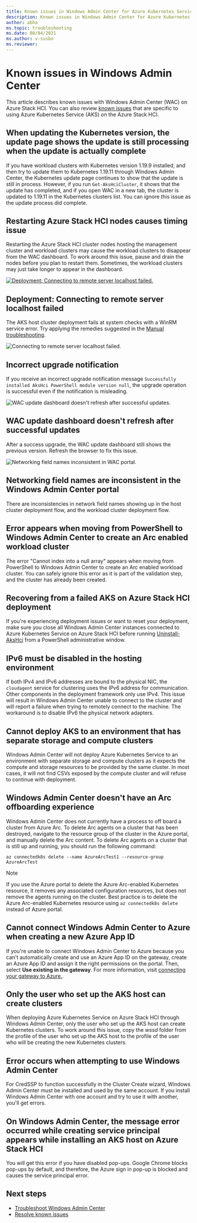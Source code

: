 ```yaml
---
title: Known issues in Windows Admin Center for Azure Kubernetes Service on Azure Stack HCI 
description: Known issues in Windows Admin Center for Azure Kubernetes Service on Azure Stack HCI 
author: abha
ms.topic: troubleshooting
ms.date: 08/04/2021
ms.author: v-susbo
ms.reviewer: 
---
```


# Known issues in Windows Admin Center

This article describes known issues with Windows Admin Center (WAC) on Azure Stack HCI. You can also review [known issues](known-issues.md) that are specific to using Azure Kubernetes Service (AKS) on the Azure Stack HCI.

## When updating the Kubernetes version, the update page shows the update is still processing when the update is actually complete

If you have workload clusters with Kubernetes version 1.19.9 installed, and then try to update them to Kubernetes 1.19.11 through Windows Admin Center, the Kubernetes update page continues to show that the update is still in process. However, if you run `Get-AksHciCluster`, it shows that the update has completed, and if you open WAC in a new tab, the cluster is updated to 1.19.11 in the Kubernetes clusters list. You can ignore this issue as the update process did complete.

## Restarting Azure Stack HCI nodes causes timing issue

Restarting the Azure Stack HCI cluster nodes hosting the management cluster and workload clusters may cause the workload clusters to disappear from the WAC dashboard. To work around this issue, pause and drain the nodes before you plan to restart them. Sometimes, the workload clusters may just take longer to appear in the dashboard.

[ ![Deployment: Connecting to remote server localhost failed.](media/known-issues-windows-admin-center/wac-restart-to-resolve-timing-issues.png) ](media/known-issues-windows-admin-center/wac-restart-to-resolve-timing-issues.png#lightbox)

## Deployment: Connecting to remote server localhost failed

The AKS host cluster deployment fails at system checks with a WinRM service error. Try applying the remedies suggested in the [Manual troubleshooting](../hci/manage/troubleshoot-credssp.md#manual-troubleshooting). 

![Connecting to remote server localhost failed.](media/known-issues-windows-admin-center/wac-known-issue-description-auto-generated.png)

## Incorrect upgrade notification

If you receive an incorrect upgrade notification message `Successfully installed AksHci PowerShell module version null`, the upgrade operation is successful even if the notification is misleading.

![WAC update dashboard doesn't refresh after successful updates.](media/known-issues-windows-admin-center/wac-known-issue-incorrect-notification.png)

## WAC update dashboard doesn't refresh after successful updates

After a success upgrade, the WAC update dashboard still shows the previous version. Refresh the browser to fix this issue.

![Networking field names inconsistent in WAC portal.](media/known-issues-windows-admin-center/wac-update-shows-previous-version.png)

## Networking field names are inconsistent in the Windows Admin Center portal

There are inconsistencies in network field names showing up in the host cluster deployment flow, and the workload cluster deployment flow.

## Error appears when moving from PowerShell to Windows Admin Center to create an Arc enabled workload cluster

The error "Cannot index into a null array" appears when moving from PowerShell to Windows Admin Center to create an Arc enabled workload cluster. You can safely ignore this error as it is part of the validation step, and the cluster has already been created. 

## Recovering from a failed AKS on Azure Stack HCI deployment
If you're experiencing deployment issues or want to reset your deployment, make sure you close all Windows Admin Center instances connected to Azure Kubernetes Service on Azure Stack HCI before running [Uninstall-AksHci](./reference/ps/uninstall-akshci.md) from a PowerShell administrative window.

## IPv6 must be disabled in the hosting environment
If both IPv4 and IPv6 addresses are bound to the physical NIC, the `cloudagent` service for clustering uses the IPv6 address for communication. Other components in the deployment framework only use IPv4. This issue will result in Windows Admin Center unable to connect to the cluster and will report a failure when trying to remotely connect to the machine. The workaround is to disable IPv6 the physical network adapters.

## Cannot deploy AKS to an environment that has separate storage and compute clusters
Windows Admin Center will not deploy Azure Kubernetes Service to an environment with separate storage and compute clusters as it expects the compute and storage resources to be provided by the same cluster. In most cases, it will not find CSVs exposed by the compute cluster and will refuse to continue with deployment.

## Windows Admin Center doesn't have an Arc offboarding experience
Windows Admin Center does not currently have a process to off board a cluster from Azure Arc. To delete Arc agents on a cluster that has been destroyed, navigate to the resource group of the cluster in the Azure portal, and manually delete the Arc content. To delete Arc agents on a cluster that is still up and running, you should run the following command:

```azurecli
az connectedk8s delete --name AzureArcTest1 --resource-group AzureArcTest
``` 
 
> [!NOTE]
> If you use the Azure portal to delete the Azure Arc-enabled Kubernetes resource, it removes any associated configuration resources, but does not remove the agents running on the cluster. Best practice is to delete the Azure Arc-enabled Kubernetes resource using `az connectedk8s delete` instead of Azure portal.

## Cannot connect Windows Admin Center to Azure when creating a new Azure App ID
If you're unable to connect Windows Admin Center to Azure because you can't automatically create and use an Azure App ID on the gateway, create an Azure App ID and assign it the right permissions on the portal. Then, select **Use existing in the gateway**. For more information, visit [connecting your gateway to Azure.](/windows-server/manage/windows-admin-center/azure/azure-integration).

## Only the user who set up the AKS host can create clusters
When deploying Azure Kubernetes Service on Azure Stack HCI through Windows Admin Center, only the user who set up the AKS host can create Kubernetes clusters. To work around this issue, copy the _wssd_ folder from the profile of the user who set up the AKS host to the profile of the user who will be creating the new Kubernetes clusters.

## Error occurs when attempting to use Windows Admin Center
For CredSSP to function successfully in the Cluster Create wizard, Windows Admin Center must be installed and used by the same account. If you install Windows Admin Center with one account and try to use it with another, you'll get errors.

## On Windows Admin Center, the message **error occurred while creating service principal** appears while installing an AKS host on Azure Stack HCI
You will get this error if you have disabled pop-ups. Google Chrome blocks pop-ups by default, and therefore, the Azure sign in pop-up is blocked and causes the service principal error.

## Next steps
- [Troubleshoot Windows Admin Center](./troubleshoot-windows-admin-center.md)
- [Resolve known issues](./troubleshoot-known-issues.md)